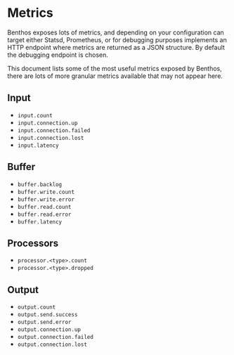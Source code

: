 Metrics
=======

Benthos exposes lots of metrics, and depending on your configuration can target
either Statsd, Prometheus, or for debugging purposes implements an HTTP endpoint
where metrics are returned as a JSON structure. By default the debugging
endpoint is chosen.

This document lists some of the most useful metrics exposed by Benthos, there
are lots of more granular metrics available that may not appear here.

## Input

- `input.count`
- `input.connection.up`
- `input.connection.failed`
- `input.connection.lost`
- `input.latency`

## Buffer

- `buffer.backlog`
- `buffer.write.count`
- `buffer.write.error`
- `buffer.read.count`
- `buffer.read.error`
- `buffer.latency`

## Processors

- `processor.<type>.count`
- `processor.<type>.dropped`

## Output

- `output.count`
- `output.send.success`
- `output.send.error`
- `output.connection.up`
- `output.connection.failed`
- `output.connection.lost`
